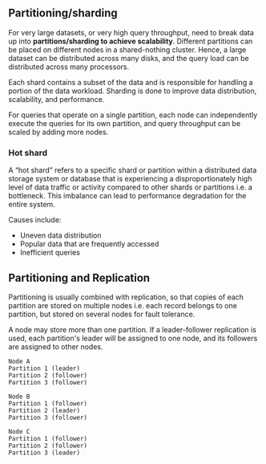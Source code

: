## Partitioning/sharding

For very large datasets, or very high query throughput, need to break data up into **partitions/sharding to achieve scalability**. Different partitions can be placed on different nodes in a shared-nothing cluster. Hence, a large dataset can be distributed across many disks, and the query load can be distributed across many processors.

Each shard contains a subset of the data and is responsible for handling a portion of the data workload. Sharding is done to improve data distribution, scalability, and performance.

For queries that operate on a single partition, each node can independently execute the queries for its own partition, and query throughput can be scaled by adding more nodes.

### Hot shard

A “hot shard” refers to a specific shard or partition within a distributed data storage system or database that is experiencing a disproportionately high level of data traffic or activity compared to other shards or partitions i.e. a bottleneck. This imbalance can lead to performance degradation for the entire system.

Causes include:

- Uneven data distribution
- Popular data that are frequently accessed
- Inefficient queries

## Partitioning and Replication

Partitioning is usually combined with replication, so that copies of each partition are stored on multiple nodes i.e. each record belongs to one partition, but stored on several nodes for fault tolerance.

A node may store more than one partition. If a leader-follower replication is used, each partition's leader will be assigned to one node, and its followers are assigned to other nodes.

```
Node A
Partition 1 (leader)
Partition 2 (follower)
Partition 3 (follower)

Node B
Partition 1 (follower)
Partition 2 (leader)
Partition 3 (follower)

Node C
Partition 1 (follower)
Partition 2 (follower)
Partition 3 (leader)
```
